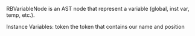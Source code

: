 RBVariableNode is an AST node that represent a variable (global, inst var, temp, etc.).Instance Variables:	token	<RBValueToken>	the token that contains our name and position